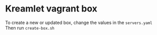 # Kreamlet vagrant box
To create a new or updated box, change the values in the `servers.yaml` Then run `create-box.sh`
